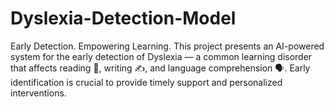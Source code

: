 # Dyslexia-Detection-Model
Early Detection. Empowering Learning.  This project presents an AI-powered system for the early detection of Dyslexia — a common learning disorder that affects reading 📖, writing ✍️, and language comprehension 🗣️. Early identification is crucial to provide timely support and personalized interventions.  
